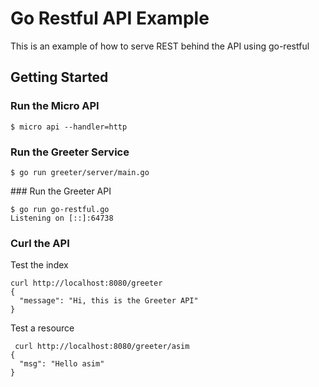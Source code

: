 # Go Restful API Example

This is an example of how to serve REST behind the API using go-restful

## Getting Started

### Run the Micro API

```
$ micro api --handler=http
```

### Run the Greeter Service

```
$ go run greeter/server/main.go
```

### Run the Greeter API

```
$ go run go-restful.go
Listening on [::]:64738
```

### Curl the API

Test the index
```
curl http://localhost:8080/greeter
{
  "message": "Hi, this is the Greeter API"
}
```

Test a resource
```
 curl http://localhost:8080/greeter/asim
{
  "msg": "Hello asim"
}
```
